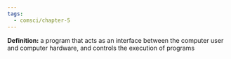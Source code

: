```yaml
---
tags:
  - comsci/chapter-5
---
```

**Definition:** a program that acts as an interface between the computer user and computer hardware, and controls the execution of programs